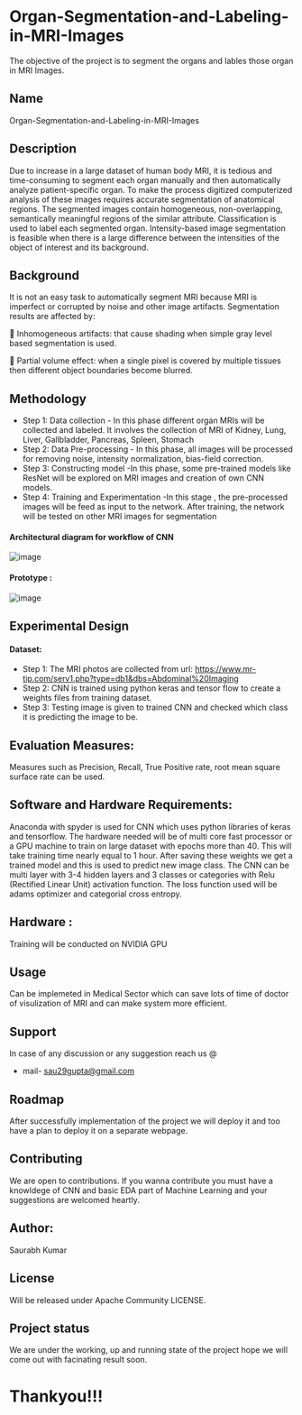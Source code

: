 # Organ-Segmentation-and-Labeling-in-MRI-Images

The objective of the project is to segment the organs and lables those organ in MRI Images.

## Name
Organ-Segmentation-and-Labeling-in-MRI-Images


## Description
Due to increase in a large dataset of human body MRI, it is tedious and time-consuming to
segment each organ manually and then automatically analyze patient-specific organ. To make
the process digitized computerized analysis of these images requires accurate segmentation of
anatomical regions. The segmented images contain homogeneous, non-overlapping, semantically
meaningful regions of the similar attribute. Classification is used to label each segmented organ.
Intensity-based image segmentation is feasible when there is a large difference between the
intensities of the object of interest and its background.

## Background
It is not an easy task to automatically segment MRI because MRI is imperfect or corrupted by
noise and other image artifacts. Segmentation results are affected by:

 Inhomogeneous artifacts: that cause shading when simple gray level based segmentation is
used.

 Partial volume effect: when a single pixel is covered by multiple tissues then different object
boundaries become blurred.

## Methodology
* Step 1:  Data collection - In this phase different organ MRIs will be collected and labeled. It involves the collection of MRI
of Kidney, Lung, Liver, Gallbladder, Pancreas, Spleen, Stomach
* Step 2:  Data Pre-processing - In this phase, all images will be processed for removing noise, intensity normalization, bias-field
correction. 
* Step 3:  Constructing model -In this phase, some pre-trained models like ResNet will be explored on MRI images and creation of own CNN models.
* Step 4: Training and Experimentation -In this stage , the pre-processed images will be feed as input to the network. After training, the
network will be tested on other MRI images for segmentation
#### Architectural diagram for workflow of CNN
![image](https://user-images.githubusercontent.com/54509629/147533874-07394cd3-06d2-41c9-a8db-becd77bfcfcb.png)

#### Prototype :
![image](https://user-images.githubusercontent.com/54509629/147534213-0b255c08-0ddc-4fc1-b8e7-5728d5ab9257.png)


## Experimental Design
#### Dataset:
* Step 1: The MRI  photos are collected from url: https://www.mr-tip.com/serv1.php?type=db1&dbs=Abdominal%20Imaging 
* Step 2: CNN is trained using python keras and tensor flow to create a weights files from training dataset.
* Step 3: Testing image is given to trained CNN and checked which class it is predicting the image to be.
## Evaluation Measures: 
Measures such as Precision, Recall, True Positive rate, root mean square surface rate can be
used.
## Software and Hardware Requirements:
Anaconda with spyder is used for CNN which uses python libraries of keras and tensorflow. The hardware needed will be of multi core fast processor or a GPU machine to train on large dataset with epochs more than 40. This will take training time nearly equal to 1 hour. After saving these weights we get a trained model and this is used to predict new image class. 
The CNN can be multi layer with 3-4 hidden layers and 3 classes or categories with Relu (Rectified Linear Unit) activation function. The loss function used will be adams optimizer and categorial cross entropy.

## Hardware :
Training will be conducted on NVIDIA GPU

## Usage
Can be implemeted in Medical Sector which can save lots of time of doctor of visulization of MRI and can make system more efficient.
## Support
In case of any discussion or any suggestion reach us @ 
* mail- sau29gupta@gmail.com
## Roadmap
After successfully implementation of the project we will deploy it and too have a plan to deploy it on a separate webpage.
## Contributing
We are open to contributions.
If you wanna contribute you must have a knowldege of CNN and basic EDA part of Machine Learning and your suggestions are welcomed heartly.

## Author:
Saurabh Kumar

## License
Will be released under Apache Community LICENSE.

## Project status
We are under the working, up and running state of the project hope we will come out with facinating result soon.

# Thankyou!!!
